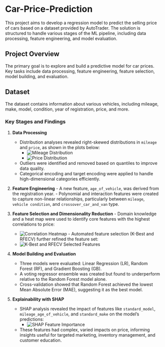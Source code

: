 # Car-Price-Prediction
This project aims to develop a regression model to predict the selling price of cars based on a dataset provided by AutoTrader. The solution is structured to handle various stages of the ML pipeline, including data processing, feature engineering, and model evaluation.

## Project Overview

The primary goal is to explore and build a predictive model for car prices. Key tasks include data processing, feature engineering, feature selection, model building, and evaluation.

## Dataset
The dataset contains information about various vehicles, including mileage, make, model, condition, year of registration, price, and more.


### Key Stages and Findings
1. **Data Processing**
    - Distribution analyses revealed right-skewed distributions in `mileage` and `price`, as shown in the plots below:
      - ![Mileage Distribution](visuals/mileage_distribution.png)
      - ![Price Distribution](visuals/price_distribution.png)
    - Outliers were identified and removed based on quantiles to improve data quality.
    - Categorical encoding and target encoding were applied to handle high-dimensional categories efficiently.
      
  2. **Feature Engineering**
    - A new feature, `age_of_vehicle`, was derived from the registration year.
    - Polynomial and interaction features were created to capture non-linear relationships, particularly between `mileage`, `vehicle condition`, and `crossover_car_and_van` type.

  3. **Feature Selection and Dimensionality Reduction**
    - Domain knowledge and a heat map were used to identify core features with the highest correlations to price:
      - ![Correlation Heatmap](visuals/feature_correlation_heatmap.png)
    - Automated feature selection (K-Best and RFECV) further refined the feature set:
      - ![K-Best and RFECV Selected Features](visuals/k_best_rfecv_features.png)

4. **Model Building and Evaluation**
    - Three models were evaluated: Linear Regression (LR), Random Forest (RF), and Gradient Boosting (GB).
    - A voting regressor ensemble was created but found to underperform relative to the Random Forest model alone.
    - Cross-validation showed that Random Forest achieved the lowest Mean Absolute Error (MAE), suggesting it as the best model.

5. **Explainability with SHAP**
    - SHAP analysis revealed the impact of features like `standard_model`, `mileage_age_of_vehicle`, and `standard_make` on the model’s predictions:
      - ![SHAP Feature Importance](visuals/shap_feature_importance.png)
    - These features had complex, varied impacts on price, informing insights useful for targeted marketing, inventory management, and customer education.
